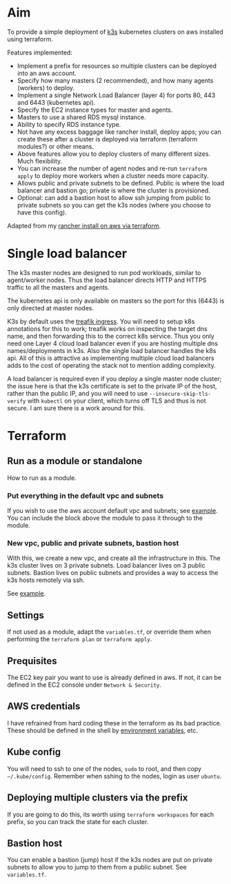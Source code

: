 # Aim

To provide a simple deployment of [k3s](https://k3s.io/) kubernetes clusters on aws installed using terraform.

Features implemented:

* Implement a prefix for resources so multiple clusters  can be deployed into an aws account.
* Specify how many masters (2 recommended), and how many agents (workers) to deploy.
* Implement a single Network Load Balancer (layer 4) for ports 80, 443 and 6443 (kubernetes api). 
* Specify the EC2 instance types for master and agents.
* Masters to use a shared RDS mysql instance.
* Ability to specify RDS instance type.
* Not have any excess baggage like rancher install, deploy apps; you can create these after a cluster is deployed via terraform (terraform modules?) or other means.
* Above features allow you to deploy clusters of many different sizes. Much flexibility. 
* You can increase the number of agent nodes and re-run `terraform apply` to deploy more workers when a cluster needs more capacity.
* Allows public and private subnets to be defined. Public is where the load balancer and bastion go; private is where the cluster is provisioned.
* Optional: can add a bastion host to allow ssh jumping from public to private subnets so you can get the k3s nodes (where you choose to have this config).

Adapted from my [rancher install on aws via terraform](https://github.com/spicysomtam/rancher-k3s-aws-tf).

# Single load balancer

The k3s master nodes are designed to run pod workloads, similar to agent/worker nodes. Thus the load balancer directs HTTP and HTTPS traffic to all the masters and agents.

The kubernetes api is only available on masters so the port for this (6443) is only directed at master nodes.

K3s by default uses the [treafik ingress](https://docs.traefik.io/providers/kubernetes-ingress/). You will need to setup k8s annotations for this to work; treafik works on inspecting the target dns name, and then forwarding this to the correct k8s service. Thus you only need one Layer 4 cloud load balancer even if you are hosting multiple dns names/deployments in k3s. Also the single load balancer handles the k8s api. All of this is attractive as implementing multiple cloud load balancers adds to the cost of operating the stack not to mention adding complexity.

A load balancer is required even if you deploy a single master node cluster; the issue here is that the k3s certificate is set to the private IP of the host, rather than the public IP, and you will need to use `--insecure-skip-tls-verify` with `kubectl` on your client, which turns off TLS and thus is not secure. I am sure there is a work around for this.

# Terraform

## Run as a module or standalone

How to run as a module. 

### Put everything in the default vpc and subnets

If you wish to use the aws account default vpc and subnets; see [example](./default-vpc/main.tf). You can include the block above the module to pass it through to the module.

### New vpc, public and private subnets, bastion host

With this, we create a new vpc, and create all the infrastructure in this. The k3s cluster lives on 3 private subnets. Load balancer lives on 3 public subnets. Bastion lives on public subnets and provides a way to access the k3s hosts remotely via ssh.

See [example](./new-vpc-priv-pub-subnets-bastion/main.tf).

## Settings

If not used as a module, adapt the `variables.tf`, or override them when performing the `terraform plan` or `terraform apply`.

## Prequisites

The EC2 key pair you want to use is already defined in aws. If not, it can be defined in the EC2 console under `Network & Security`.

## AWS credentials

I have refrained from hard coding these in the terraform as its bad practice. These should be defined in the shell by [environment variables](https://docs.aws.amazon.com/cli/latest/userguide/cli-configure-envvars.html), etc.

## Kube config

You will need to ssh to one of the nodes, `sudo` to root, and then copy `~/.kube/config`. Remember when sshing to the nodes, login as user `ubuntu`.

## Deploying multiple clusters via the prefix

If you are going to do this, its worth using `terraform workspaces` for each prefix, so you can track the state for each cluster.

## Bastion host

You can enable a bastion (jump) host if the k3s nodes are put on private subnets to allow you to jump to them from a public subnet. See `variables.tf`.